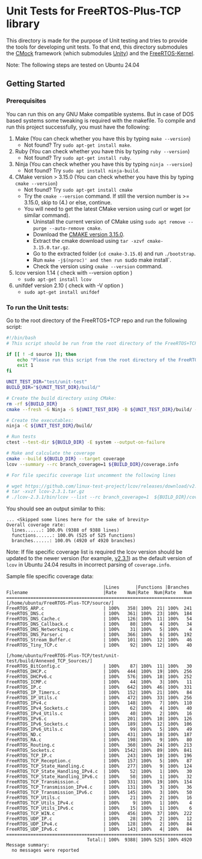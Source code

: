 # Unit Tests for FreeRTOS-Plus-TCP library

This directory is made for the purpose of Unit testing and tries to provide the
tools for developing unit tests. To that end, this directory submodules the
[CMock](https://github.com/ThrowTheSwitch/CMock) framework (which submodules
[Unity](https://github.com/throwtheswitch/unity/))
and the [FreeRTOS-Kernel](https://github.com/FreeRTOS/FreeRTOS-Kernel/).

Note: The following steps are tested on Ubuntu 24.04

## Getting Started

### Prerequisites

You can run this on any GNU Make compatible systems. But in case of DOS based
systems some tweaking is required with the makefile. To compile and run this
project successfully, you must have the following:

1. Make (You can check whether you have this by typing `make --version`)
   - Not found? Try `sudo apt-get install make`.
2. Ruby (You can check whether you have this by typing `ruby --version`)
   - Not found? Try `sudo apt-get install ruby`.
3. Ninja (You can check whether you have this by typing `ninja --version`)
   - Not found? Try `sudo apt install ninja-build`.
3. CMake version > 3.15.0 (You can check whether you have this by typing
   `cmake --version`)
   - Not found? Try `sudo apt-get install cmake`
   - Try the `cmake --version` command. If still the version number is >=
     3.15.0, skip to (4.) or else, continue.
   - You will need to get the latest CMake version using curl or wget (or
     similar command).
     - Uninstall the current version of CMake using
       `sudo apt remove --purge --auto-remove cmake`.
     - Download the [CMAKE version 3.15.0](https://cmake.org/files/v3.15/).
     - Extract the cmake download using `tar -xzvf cmake-3.15.0.tar.gz`.
     - Go to the extracted folder (`cd cmake-3.15.0`) and run `./bootstrap`.
     - Run `make -j$(nproc)' and then run `sudo make install`.
     - Check the version using `cmake --version` command.
4. lcov version 1.14 ( check with --version option )
   - `sudo apt-get install lcov`
5. unifdef version 2.10 ( check with -V option )
   - `sudo apt-get install unifdef`

### To run the Unit tests:

Go to the root directory of the FreeRTOS+TCP repo and run the following script:

``` sh
#!/bin/bash
# This script should be run from the root directory of the FreeRTOS+TCP repo.

if [[ ! -d source ]]; then
    echo "Please run this script from the root directory of the FreeRTOS+TCP repo."
    exit 1
fi

UNIT_TEST_DIR="test/unit-test"
BUILD_DIR="${UNIT_TEST_DIR}/build/"

# Create the build directory using CMake:
rm -rf ${BUILD_DIR}
cmake --fresh -G Ninja -S ${UNIT_TEST_DIR} -B ${UNIT_TEST_DIR}/build/ -DSANITIZE=

# Create the executables:
ninja -C ${UNIT_TEST_DIR}/build/

# Run tests
ctest --test-dir ${BUILD_DIR} -E system --output-on-failure

# Make and calculate the coverage
cmake --build ${BUILD_DIR} --target coverage
lcov --summary --rc branch_coverage=1 ${BUILD_DIR}/coverage.info

# For file specific coverage list uncomment the following lines 

# wget https://github.com/linux-test-project/lcov/releases/download/v2.3.1/lcov-2.3.1.tar.gz
# tar -xvzf lcov-2.3.1.tar.gz 
# ./lcov-2.3.1/bin/lcov --list --rc branch_coverage=1  ${BUILD_DIR}/coverage.info

```

You should see an output similar to this:

```
... <Skipped some lines here for the sake of brevity>
Overall coverage rate:
  lines......: 100.0% (9388 of 9388 lines)
  functions......: 100.0% (525 of 525 functions)
  branches......: 100.0% (4920 of 4920 branches)
```

Note: If file specific coverage list is required the lcov version should be updated to 
the newer version (for example, [v2.3.1](https://github.com/linux-test-project/lcov/releases/tag/v2.3.1)) 
as the default version of `lcov` in Ubuntu 24.04 results in incorrect parsing of
`coverage.info`.

Sample file specific coverage data:


```
                                    |Lines      |Functions |Branches  
Filename                            |Rate    Num|Rate  Num|Rate   Num
=====================================================================
[/home/ubuntu/FreeRTOS-Plus-TCP/source/]
FreeRTOS_ARP.c                      | 100%   358| 100%  21| 100%  241
FreeRTOS_DNS.c                      | 100%   361| 100%  23| 100%  184
FreeRTOS_DNS_Cache.c                | 100%   126| 100%  11| 100%   54
FreeRTOS_DNS_Callback.c             | 100%    80| 100%   4| 100%   34
FreeRTOS_DNS_Networking.c           | 100%    31| 100%   5| 100%    4
FreeRTOS_DNS_Parser.c               | 100%   366| 100%   6| 100%  192
FreeRTOS_Stream_Buffer.c            | 100%   101| 100%  12| 100%   46
FreeRTOS_Tiny_TCP.c                 | 100%    92| 100%  12| 100%   40

[/home/ubuntu/FreeRTOS-Plus-TCP/test/unit-test/build/Annexed_TCP_Sources/]
FreeRTOS_BitConfig.c                | 100%    87| 100%  11| 100%   30
FreeRTOS_DHCP.c                     | 100%   444| 100%  19| 100%  256
FreeRTOS_DHCPv6.c                   | 100%   576| 100%  18| 100%  252
FreeRTOS_ICMP.c                     | 100%    44| 100%   3| 100%   11
FreeRTOS_IP.c                       | 100%   642| 100%  46| 100%  331
FreeRTOS_IP_Timers.c                | 100%   152| 100%  21| 100%   84
FreeRTOS_IP_Utils.c                 | 100%   472| 100%  33| 100%  256
FreeRTOS_IPv4.c                     | 100%   148| 100%   7| 100%  110
FreeRTOS_IPv4_Sockets.c             | 100%    62| 100%   4| 100%   40
FreeRTOS_IPv4_Utils.c               | 100%    40| 100%   2| 100%   16
FreeRTOS_IPv6.c                     | 100%   201| 100%  10| 100%  126
FreeRTOS_IPv6_Sockets.c             | 100%   189| 100%  12| 100%  106
FreeRTOS_IPv6_Utils.c               | 100%    99| 100%   5| 100%   49
FreeRTOS_ND.c                       | 100%   431| 100%  18| 100%  187
FreeRTOS_RA.c                       | 100%   198| 100%   9| 100%   80
FreeRTOS_Routing.c                  | 100%   360| 100%  24| 100%  213
FreeRTOS_Sockets.c                  | 100%  1542| 100%  89| 100%  841
FreeRTOS_TCP_IP.c                   | 100%   243| 100%  10| 100%  196
FreeRTOS_TCP_Reception.c            | 100%   157| 100%   5| 100%   87
FreeRTOS_TCP_State_Handling.c       | 100%   277| 100%   9| 100%  124
FreeRTOS_TCP_State_Handling_IPv4.c  | 100%    52| 100%   1| 100%   30
FreeRTOS_TCP_State_Handling_IPv6.c  | 100%    50| 100%   1| 100%   32
FreeRTOS_TCP_Transmission.c         | 100%   331| 100%  19| 100%  154
FreeRTOS_TCP_Transmission_IPv4.c    | 100%   131| 100%   3| 100%   36
FreeRTOS_TCP_Transmission_IPv6.c    | 100%   145| 100%   3| 100%   50
FreeRTOS_TCP_Utils.c                | 100%    21| 100%   2| 100%   16
FreeRTOS_TCP_Utils_IPv4.c           | 100%     9| 100%   1| 100%    4
FreeRTOS_TCP_Utils_IPv6.c           | 100%    15| 100%   1| 100%    6
FreeRTOS_TCP_WIN.c                  | 100%   456| 100%  37| 100%  222
FreeRTOS_UDP_IP.c                   | 100%    28| 100%   2| 100%   12
FreeRTOS_UDP_IPv4.c                 | 100%   128| 100%   2| 100%   84
FreeRTOS_UDP_IPv6.c                 | 100%   143| 100%   4| 100%   84
=====================================================================
                              Total:| 100%  9388| 100% 525| 100% 4920
Message summary:
  no messages were reported
```
